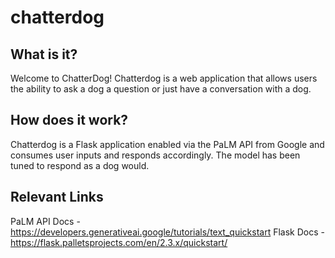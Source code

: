 # chatterdog

## What is it?

Welcome to ChatterDog! Chatterdog is a web application that allows users the ability to ask a dog a question or just have a conversation with a dog.

## How does it work?

Chatterdog is a Flask application enabled via the PaLM API from Google and consumes user inputs and responds accordingly. The model has been tuned to respond as a dog would.

## Relevant Links

PaLM API Docs - https://developers.generativeai.google/tutorials/text_quickstart
Flask Docs - https://flask.palletsprojects.com/en/2.3.x/quickstart/

